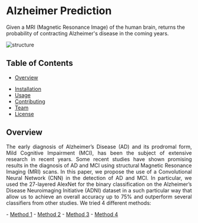 # Alzheimer Prediction
Given a MRI (Magnetic Resonance Image) of the human brain, returns the probability of contracting Alzheimer's disease in the coming years. 

![structure](https://github.com/ivaste/AlzheimerPrediction/tree/master/Documentation/Problem.jpg)

## Table of Contents
- [Overview](#overview)
<!--- [Todo](#todo)-->
- [Installation](#installation)
- [Usage](#usage)
- [Contributing](#contributing)
- [Team](#team)
- [License](#license)

## Overview
<p style='text-align: justify;'>The early diagnosis of Alzheimer’s Disease (AD) and its prodromal form, Mild Cognitive Impairment (MCI), has been the subject of extensive research in recent years. Some recent studies have shown promising results in the diagnosis of AD and MCI using structural Magnetic Resonance Imaging (MRI) scans. In this paper, we propose the use of a Convolutional Neural Network (CNN) in the detection of AD and MCI. In particular, we used the 27-layered AlexNet for the binary classification on the Alzheimer’s Disease Neuroimaging Initiative (ADNI) dataset in a such particular way that allow us to achieve an overall accuracy up to 75% and outperform several classifiers from other studies.
We tried 4 different methods:</p>
- <a href="https://github.com/ivaste/AlzheimerPrediction/tree/master/Method%201" target="_blank">Method 1</a>
- <a href="https://github.com/ivaste/AlzheimerPrediction/tree/master/Method%202" target="_blank">Method 2</a>
- <a href="https://github.com/ivaste/AlzheimerPrediction/tree/master/Method%203" target="_blank">Method 3</a>
- <a href="https://github.com/ivaste/AlzheimerPrediction/tree/master/Method%204" target="_blank">Method 4</a>
<!--
## Todo

- [x] Code for Load Dataset
- [x] Code for Split Dataset in Train and Test
- [x] Code for Test on Test Set
- [x] Code for Train on the entire Train Set
- [x] Code for Cross fold validation
- [x] Code for Saving metrics and trained models
- [x] Code for different Axis
- [x] Code for Changing problem quickly
- [x] Method 1: for each axis compose a picture with the x,x,x slices
	- [x] CN vs MCIc: Code
	- [x] CN vs MCIc: Explore Hyperparameters on x-axis
	- [x] CN vs MCIc: Explore Hyperparameters on y-axis
	- [x] CN vs MCIc: Explore Hyperparameters on z-axis
	- [x] CN vs AD: Code
	- [x] CN vs AD: Explore Hyperparameters on x-axis
	- [x] CN vs AD: Explore Hyperparameters on y-axis
	- [x] CN vs AD: Explore Hyperparameters on z-axis
	- [x] MCInc vs MCIc: Code
	- [x] MCInc vs MCIc: Explore Hyperparameters on x-axis
	- [x] MCInc vs MCIc: Explore Hyperparameters on y-axis
	- [x] MCInc vs MCIc: Explore Hyperparameters on z-axis
- [x] Method 2: for each axis compose a picture with the x-k,x and x+k slices
	- [x] CN vs MCIc: Code
	- [x] CN vs MCIc: Explore Hyperparameters on x-axis
	- [x] CN vs MCIc: Explore Hyperparameters on y-axis
	- [x] CN vs MCIc: Explore Hyperparameters on z-axis
	- [x] CN vs AD: Code
	- [x] CN vs AD: Explore Hyperparameters on x-axis
	- [x] CN vs AD: Explore Hyperparameters on y-axis
	- [x] CN vs AD: Explore Hyperparameters on z-axis
	- [x] MCInc vs MCIc: Code
	- [x] MCInc vs MCIc: Explore Hyperparameters on x-axis
	- [x] MCInc vs MCIc: Explore Hyperparameters on y-axis
	- [x] MCInc vs MCIc: Explore Hyperparameters on z-axis
- [x] Method 3: Pick the middle axis of each MRI
	- [x] CN vs MCIc: Code
	- [x] CN vs MCIc: Explore Hyperparameters
	- [x] CN vs AD: Code
	- [x] CN vs AD: Explore Hyperparameters
	- [x] MCInc vs MCIc: Code
	- [x] MCInc vs MCIc: Explore Hyperparameters
- [x] Method 4: For each MRI choose 100 Voxels, for each voxel pick the x,y,z 32x32 slices
	- [x] CN vs MCIc: Code
	- [x] CN vs MCIc: Explore Hyperparameters
	- [x] CN vs AD: Code
	- [x] CN vs AD: Explore Hyperparameters
	- [x] MCInc vs MCIc: Code
	- [x] MCInc vs MCIc: Explore Hyperparameters


## Installation

...
-->
## Usage
Just download the code and the dataset from this repo and execute it with MATLAB.


## Contributing
Pull requests are welcome. For major changes, please open an issue first to discuss what you would like to change.


## Team
| <a href="https://stefanoivancich.com" target="_blank">**Stefano Ivancich**</a> | <a href="https://github.com/TyllanDrake" target="_blank">**Luca Masiero**</a> |
| :---: |:---:|
| [![Stefano Ivancich](https://avatars1.githubusercontent.com/u/36710626?s=200&v=4)](https://stefanoivancich.com)    | [![Luca Masiero](https://avatars1.githubusercontent.com/u/48916928?s=200&v=4?s=200)](https://github.com/TyllanDrake) |
| <a href="https://github.com/ivaste" target="_blank">`github.com/ivaste`</a> | <a href="https://github.com/TyllanDrake" target="_blank">`github.com/TyllanDrake`</a> |

## License
[![License](http://img.shields.io/:license-mit-blue.svg?style=flat-square)](http://badges.mit-license.org)

- **[MIT license](http://opensource.org/licenses/mit-license.php)**
